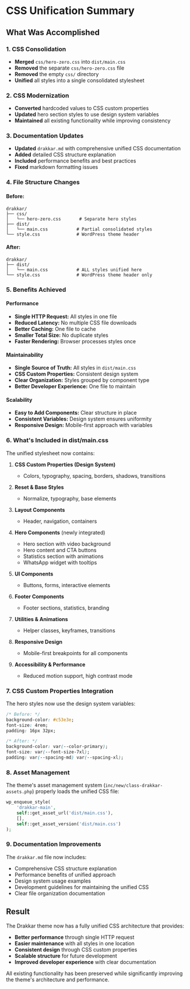 # CSS Unification Summary

## What Was Accomplished

### 1. CSS Consolidation
- **Merged** `css/hero-zero.css` into `dist/main.css`
- **Removed** the separate `css/hero-zero.css` file
- **Removed** the empty `css/` directory
- **Unified** all styles into a single consolidated stylesheet

### 2. CSS Modernization
- **Converted** hardcoded values to CSS custom properties
- **Updated** hero section styles to use design system variables
- **Maintained** all existing functionality while improving consistency

### 3. Documentation Updates
- **Updated** `drakkar.md` with comprehensive unified CSS documentation
- **Added** detailed CSS structure explanation
- **Included** performance benefits and best practices
- **Fixed** markdown formatting issues

### 4. File Structure Changes

#### Before:
```
drakkar/
├── css/
│   └── hero-zero.css       # Separate hero styles
├── dist/
│   └── main.css           # Partial consolidated styles
└── style.css              # WordPress theme header
```

#### After:
```
drakkar/
├── dist/
│   └── main.css           # ALL styles unified here
└── style.css              # WordPress theme header only
```

### 5. Benefits Achieved

#### Performance
- **Single HTTP Request:** All styles in one file
- **Reduced Latency:** No multiple CSS file downloads
- **Better Caching:** One file to cache
- **Smaller Total Size:** No duplicate styles
- **Faster Rendering:** Browser processes styles once

#### Maintainability
- **Single Source of Truth:** All styles in `dist/main.css`
- **CSS Custom Properties:** Consistent design system
- **Clear Organization:** Styles grouped by component type
- **Better Developer Experience:** One file to maintain

#### Scalability
- **Easy to Add Components:** Clear structure in place
- **Consistent Variables:** Design system ensures uniformity
- **Responsive Design:** Mobile-first approach with variables

### 6. What's Included in dist/main.css

The unified stylesheet now contains:

1. **CSS Custom Properties (Design System)**
   - Colors, typography, spacing, borders, shadows, transitions

2. **Reset & Base Styles**
   - Normalize, typography, base elements

3. **Layout Components**
   - Header, navigation, containers

4. **Hero Components** (newly integrated)
   - Hero section with video background
   - Hero content and CTA buttons
   - Statistics section with animations
   - WhatsApp widget with tooltips

5. **UI Components**
   - Buttons, forms, interactive elements

6. **Footer Components**
   - Footer sections, statistics, branding

7. **Utilities & Animations**
   - Helper classes, keyframes, transitions

8. **Responsive Design**
   - Mobile-first breakpoints for all components

9. **Accessibility & Performance**
   - Reduced motion support, high contrast mode

### 7. CSS Custom Properties Integration

The hero styles now use the design system variables:

```css
/* Before: */
background-color: #c53e3e;
font-size: 4rem;
padding: 16px 32px;

/* After: */
background-color: var(--color-primary);
font-size: var(--font-size-7xl);
padding: var(--spacing-md) var(--spacing-xl);
```

### 8. Asset Management

The theme's asset management system (`inc/new/class-drakkar-assets.php`) properly loads the unified CSS file:

```php
wp_enqueue_style(
    'drakkar-main',
    self::get_asset_url('dist/main.css'),
    [],
    self::get_asset_version('dist/main.css')
);
```

### 9. Documentation Improvements

The `drakkar.md` file now includes:
- Comprehensive CSS structure explanation
- Performance benefits of unified approach
- Design system usage examples
- Development guidelines for maintaining the unified CSS
- Clear file organization documentation

## Result

The Drakkar theme now has a fully unified CSS architecture that provides:
- **Better performance** through single HTTP request
- **Easier maintenance** with all styles in one location
- **Consistent design** through CSS custom properties
- **Scalable structure** for future development
- **Improved developer experience** with clear documentation

All existing functionality has been preserved while significantly improving the theme's architecture and performance.
